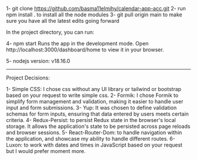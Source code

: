 1- git clone https://github.com/basma11elmihy/calendar-app-acc.git
2- run npm install . to install all the node modules
3- git pull origin main to make sure you have all the latest edits going forward

In the project directory, you can run:

4- npm start
Runs the app in the development mode.
Open http://localhost:3000/dashboard/home to view it in your browser.

5- nodejs version: v18.16.0

-----------------------------------------------------------------------------------------------------------------------------------------

Project Decisions:

1- Simple CSS: I chose css without any UI library or tailwind or bootstrap based on your request to write simple css.
2- Formik: I chose Formik to simplify form management and validation, making it easier to handle user input and form submissions.
3- Yup: It was chosen to define validation schemas for form inputs, ensuring that data entered by users meets certain criteria.
4- Redux-Persist: to persist Redux state in the browser's local storage. It allows the application's state to be persisted across page reloads and browser sessions.
5- React-Router-Dom: to handle navigation within the application, and showcase my ability to handle different routes.
6- Luxon: to work with dates and times in JavaScript based on your request but I would prefer moment more.

